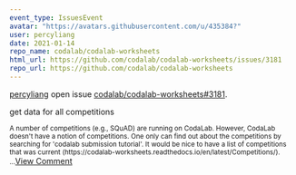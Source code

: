 ```yaml
---
event_type: IssuesEvent
avatar: "https://avatars.githubusercontent.com/u/435384?"
user: percyliang
date: 2021-01-14
repo_name: codalab/codalab-worksheets
html_url: https://github.com/codalab/codalab-worksheets/issues/3181
repo_url: https://github.com/codalab/codalab-worksheets
---
```


<a href='https://github.com/percyliang' target='_blank'>percyliang</a> open issue <a href='https://github.com/codalab/codalab-worksheets/issues/3181' target='_blank'>codalab/codalab-worksheets#3181</a>.

<p>get data for all competitions</p><small>A number of competitions (e.g., SQuAD) are running on CodaLab.  However, CodaLab doesn't have a notion of competitions.  One only can find out about the competitions by searching for 'codalab submission tutorial'.  It would be nice to have a list of competitions that was current (https://codalab-worksheets.readthedocs.io/en/latest/Competitions/)....</small><a href='https://github.com/codalab/codalab-worksheets/issues/3181' target='_blank'>View Comment</a>